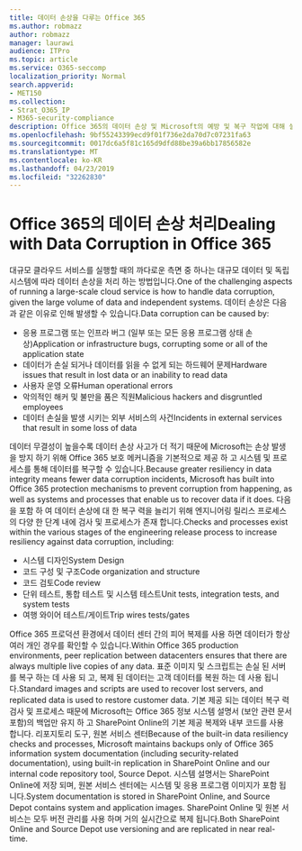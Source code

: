 ```yaml
---
title: 데이터 손상을 다루는 Office 365
ms.author: robmazz
author: robmazz
manager: laurawi
audience: ITPro
ms.topic: article
ms.service: O365-seccomp
localization_priority: Normal
search.appverid:
- MET150
ms.collection:
- Strat_O365_IP
- M365-security-compliance
description: Office 365의 데이터 손상 및 Microsoft의 예방 및 복구 작업에 대해 설명 합니다.
ms.openlocfilehash: 9bf55243399ecd9f01f736e2da70d7c07231fa63
ms.sourcegitcommit: 0017dc6a5f81c165d9dfd88be39a6bb17856582e
ms.translationtype: MT
ms.contentlocale: ko-KR
ms.lasthandoff: 04/23/2019
ms.locfileid: "32262830"
---
```

# <a name="dealing-with-data-corruption-in-office-365"></a><span data-ttu-id="c87ee-103">Office 365의 데이터 손상 처리</span><span class="sxs-lookup"><span data-stu-id="c87ee-103">Dealing with Data Corruption in Office 365</span></span>

<span data-ttu-id="c87ee-104">대규모 클라우드 서비스를 실행할 때의 까다로운 측면 중 하나는 대규모 데이터 및 독립 시스템에 따라 데이터 손상을 처리 하는 방법입니다.</span><span class="sxs-lookup"><span data-stu-id="c87ee-104">One of the challenging aspects of running a large-scale cloud service is how to handle data corruption, given the large volume of data and independent systems.</span></span> <span data-ttu-id="c87ee-105">데이터 손상은 다음과 같은 이유로 인해 발생할 수 있습니다.</span><span class="sxs-lookup"><span data-stu-id="c87ee-105">Data corruption can be caused by:</span></span>
- <span data-ttu-id="c87ee-106">응용 프로그램 또는 인프라 버그 (일부 또는 모든 응용 프로그램 상태 손상)</span><span class="sxs-lookup"><span data-stu-id="c87ee-106">Application or infrastructure bugs, corrupting some or all of the application state</span></span> 
- <span data-ttu-id="c87ee-107">데이터가 손실 되거나 데이터를 읽을 수 없게 되는 하드웨어 문제</span><span class="sxs-lookup"><span data-stu-id="c87ee-107">Hardware issues that result in lost data or an inability to read data</span></span> 
- <span data-ttu-id="c87ee-108">사용자 운영 오류</span><span class="sxs-lookup"><span data-stu-id="c87ee-108">Human operational errors</span></span> 
- <span data-ttu-id="c87ee-109">악의적인 해커 및 불만을 품은 직원</span><span class="sxs-lookup"><span data-stu-id="c87ee-109">Malicious hackers and disgruntled employees</span></span> 
- <span data-ttu-id="c87ee-110">데이터 손실을 발생 시키는 외부 서비스의 사건</span><span class="sxs-lookup"><span data-stu-id="c87ee-110">Incidents in external services that result in some loss of data</span></span> 

<span data-ttu-id="c87ee-111">데이터 무결성이 높을수록 데이터 손상 사고가 더 적기 때문에 Microsoft는 손상 발생을 방지 하기 위해 Office 365 보호 메커니즘을 기본적으로 제공 하 고 시스템 및 프로세스를 통해 데이터를 복구할 수 있습니다.</span><span class="sxs-lookup"><span data-stu-id="c87ee-111">Because greater resiliency in data integrity means fewer data corruption incidents, Microsoft has built into Office 365 protection mechanisms to prevent corruption from happening, as well as systems and processes that enable us to recover data if it does.</span></span> <span data-ttu-id="c87ee-112">다음을 포함 하 여 데이터 손상에 대 한 복구 력을 늘리기 위해 엔지니어링 릴리스 프로세스의 다양 한 단계 내에 검사 및 프로세스가 존재 합니다.</span><span class="sxs-lookup"><span data-stu-id="c87ee-112">Checks and processes exist within the various stages of the engineering release process to increase resiliency against data corruption, including:</span></span>
- <span data-ttu-id="c87ee-113">시스템 디자인</span><span class="sxs-lookup"><span data-stu-id="c87ee-113">System Design</span></span>
- <span data-ttu-id="c87ee-114">코드 구성 및 구조</span><span class="sxs-lookup"><span data-stu-id="c87ee-114">Code organization and structure</span></span> 
- <span data-ttu-id="c87ee-115">코드 검토</span><span class="sxs-lookup"><span data-stu-id="c87ee-115">Code review</span></span> 
- <span data-ttu-id="c87ee-116">단위 테스트, 통합 테스트 및 시스템 테스트</span><span class="sxs-lookup"><span data-stu-id="c87ee-116">Unit tests, integration tests, and system tests</span></span>
- <span data-ttu-id="c87ee-117">여행 와이어 테스트/게이트</span><span class="sxs-lookup"><span data-stu-id="c87ee-117">Trip wires tests/gates</span></span> 

<span data-ttu-id="c87ee-118">Office 365 프로덕션 환경에서 데이터 센터 간의 피어 복제를 사용 하면 데이터가 항상 여러 개인 경우를 확인할 수 있습니다.</span><span class="sxs-lookup"><span data-stu-id="c87ee-118">Within Office 365 production environments, peer replication between datacenters ensures that there are always multiple live copies of any data.</span></span> <span data-ttu-id="c87ee-119">표준 이미지 및 스크립트는 손실 된 서버를 복구 하는 데 사용 되 고, 복제 된 데이터는 고객 데이터를 복원 하는 데 사용 됩니다.</span><span class="sxs-lookup"><span data-stu-id="c87ee-119">Standard images and scripts are used to recover lost servers, and replicated data is used to restore customer data.</span></span> <span data-ttu-id="c87ee-120">기본 제공 되는 데이터 복구 력 검사 및 프로세스 때문에 Microsoft는 Office 365 정보 시스템 설명서 (보안 관련 문서 포함)의 백업만 유지 하 고 SharePoint Online의 기본 제공 복제와 내부 코드를 사용 합니다. 리포지토리 도구, 원본 서비스 센터</span><span class="sxs-lookup"><span data-stu-id="c87ee-120">Because of the built-in data resiliency checks and processes, Microsoft maintains backups only of Office 365 information system documentation (including security-related documentation), using built-in replication in SharePoint Online and our internal code repository tool, Source Depot.</span></span> <span data-ttu-id="c87ee-121">시스템 설명서는 SharePoint Online에 저장 되며, 원본 서비스 센터에는 시스템 및 응용 프로그램 이미지가 포함 됩니다.</span><span class="sxs-lookup"><span data-stu-id="c87ee-121">System documentation is stored in SharePoint Online, and Source Depot contains system and application images.</span></span> <span data-ttu-id="c87ee-122">SharePoint Online 및 원본 서비스는 모두 버전 관리를 사용 하며 거의 실시간으로 복제 됩니다.</span><span class="sxs-lookup"><span data-stu-id="c87ee-122">Both SharePoint Online and Source Depot use versioning and are replicated in near real-time.</span></span> 